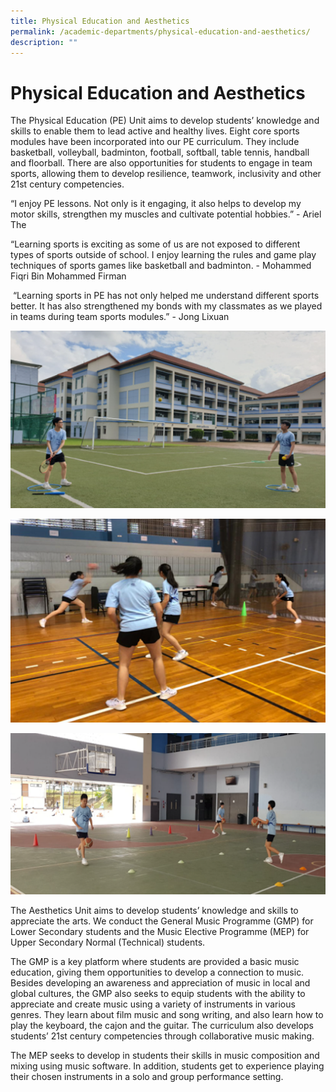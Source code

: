 ```yaml
---
title: Physical Education and Aesthetics
permalink: /academic-departments/physical-education-and-aesthetics/
description: ""
---
```

# **Physical Education and Aesthetics**

The Physical Education (PE) Unit aims to develop students’ knowledge and skills to enable them to lead active and healthy lives. Eight core sports modules have been incorporated into our PE curriculum. They include basketball, volleyball, badminton, football, softball, table tennis, handball and floorball. There are also opportunities for students to engage in team sports, allowing them to develop resilience, teamwork, inclusivity and other 21st century competencies. 


“I enjoy PE lessons. Not only is it engaging, it also helps to develop my motor skills, strengthen my muscles and cultivate potential hobbies.” - Ariel The

“Learning sports is exciting as some of us are not exposed to different types of sports outside of school. I enjoy learning the rules and game play techniques of sports games like basketball and badminton. - Mohammed Fiqri Bin Mohammed Firman

 “Learning sports in PE has not only helped me understand different sports better. It has also strengthened my bonds with my classmates as we played in teams during team sports modules.” - Jong Lixuan
 
 
 ![](/images/1abc.png)
 
 ![](/images/3abc.png)
 
 ![](/images/2abc.png)
 
 The Aesthetics Unit aims to develop students’ knowledge and skills to appreciate the arts. We conduct the General Music Programme (GMP) for Lower Secondary students and the Music Elective Programme (MEP) for Upper Secondary Normal (Technical) students.

The GMP is a key platform where students are provided a basic music education, giving them opportunities to develop a connection to music. Besides developing an awareness and appreciation of music in local and global cultures, the GMP also seeks to equip students with the ability to appreciate and create music using a variety of instruments in various genres. They learn about film music and song writing, and also learn how to play the keyboard, the cajon and the guitar. The curriculum also develops students’ 21st century competencies through collaborative music making.

The MEP seeks to develop in students their skills in music composition and mixing using music software. In addition, students get to experience playing their chosen instruments in a solo and group performance setting.